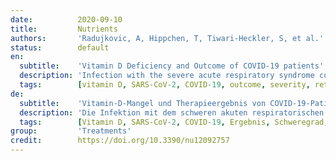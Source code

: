 ```yaml
---
date:          2020-09-10
title:         Nutrients
authors:       'Radujkovic, A, Hippchen, T, Tiwari-Heckler, S, et al.'
status:        default
en:
  subtitle:    'Vitamin D Deficiency and Outcome of COVID-19 patients'
  description: 'Infection with the severe acute respiratory syndrome coronavirus-2 (SARS-CoV-2) poses an enormous challenge to health care systems throughout the world. Without causal treatment, identification of modifiable prognostic factors may help to improve outcomes. To explore possible associations of vitamin D (VitD) status with disease severity and survival, we studied 185 patients diagnosed with coronavirus disease 2019 (COVID-19) and treated at our center. VitD status at first presentation was assessed retrospectively using accredited laboratory methods. VitD deficiency was defined as serum total 25-hydroxyvitamin D level < 12 ng/mL (<30 nM). Primary endpoint was severe course of disease (i.e., need for invasive mechanical ventilation and/or death, IMV/D). Within a median observation period of 66 days (range 2–92), 23 patients required IMV. A total of 28 patients had IMV/D, including 16 deaths. 93 (50%) patients required hospitalization (inpatient subgroup). A total of 41 (22%) patients were VitD deficient. When adjusted for age, gender, and comorbidities, VitD deficiency was associated with higher risk of IMV/D and death (HR 6.12, 95% CI 2.79–13.42, p < 0.001 and HR 14.73, 95% CI 4.16–52.19, p < 0.001, respectively). Similar correlations were observed in the inpatient subgroup. Our study demonstrates an association between VitD deficiency and severity/mortality of COVID-19, highlighting the need for interventional studies on VitD supplementation in SARS-CoV-2 infected individuals.'
  tags:        [vitamin D, SARS-CoV-2, COVID-19, outcome, severity, retrospective]
de:
  subtitle:    'Vitamin-D-Mangel und Therapieergebnis von COVID-19-Patienten'
  description: 'Die Infektion mit dem schweren akuten respiratorischen Syndrom Coronavirus-2 (SARS-CoV-2) stellt eine enorme Herausforderung für die Gesundheitssysteme in aller Welt dar. Ohne kausale Behandlung kann die Identifizierung veränderbarer prognostischer Faktoren dazu beitragen, die Ergebnisse zu verbessern. Um mögliche Zusammenhänge zwischen dem Vitamin-D-Status (VitD) und dem Schweregrad der Erkrankung und dem Überleben zu untersuchen, haben wir 185 Patienten untersucht, bei denen die Coronavirus-Krankheit 2019 (COVID-19) diagnostiziert und in unserem Zentrum behandelt wurde. Der Vitamin-D-Status bei der Erstvorstellung wurde retrospektiv mit akkreditierten Labormethoden ermittelt. VitD-Mangel wurde definiert als Serum-Gesamt-25-Hydroxyvitamin-D-Spiegel < 12 ng/ml (<30 nM). Primärer Endpunkt war der schwere Krankheitsverlauf (d. h. die Notwendigkeit einer invasiven mechanischen Beatmung und/oder der Tod, IMV/D). Innerhalb eines medianen Beobachtungszeitraums von 66 Tagen (Bereich 2-92) benötigten 23 Patienten eine IMV. Insgesamt 28 Patienten hatten IMV/D, darunter 16 Todesfälle. 93 (50 %) Patienten benötigten einen Krankenhausaufenthalt (stationäre Untergruppe). Insgesamt 41 (22 %) Patienten wiesen einen VitD-Mangel auf. Bereinigt um Alter, Geschlecht und Begleiterkrankungen war VitD-Mangel mit einem höheren Risiko für IMV/D und Tod verbunden (HR 6,12, 95% CI 2,79-13,42, p < 0,001 bzw. HR 14,73, 95% CI 4,16-52,19, p < 0,001). Ähnliche Korrelationen beobachteten wir in der stationären Untergruppe. Unsere Studie zeigt einen Zusammenhang zwischen VitD-Mangel und Schweregrad/Mortalität von COVID-19 und unterstreicht die Notwendigkeit von Interventionsstudien zur VitD-Supplementierung bei mit SARS-CoV-2 infizierten Personen.' 
  tags:        [Vitamin D, SARS-CoV-2, COVID-19, Ergebnis, Schweregrad, Retrospektive]
group:         'Treatments'
credit:        https://doi.org/10.3390/nu12092757
---
```

